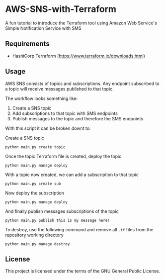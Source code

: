# AWS-SNS-with-Terraform
A fun tutorial to introduce the Terraform tool using Amazon Web Service's Simple Notification Service with SMS

## Requirements
- HashiCorp Terraform (https://www.terraform.io/downloads.html)

## Usage

AWS SNS consists of topics and subscriptions. Any endpoint subscribed to a topic will receive messages published to that topic.

The workflow looks something like:
1. Create a SNS topic
2. Add subscriptions to that topic with SMS endpoints
3. Publish messages to the topic and therefore the SMS endpoints

With this script it can be broken downt to:

Create a SNS topic
```
python main.py create topic
```

Once the topic Terraform file is created, deploy the topic
```
python main.py manage deploy
```

With a topic now created, we can add a subscription to that topic
```
python main.py create sub
```

Now deploy the subscription
```
python main.py manage deploy
```

And finally publish messages subscriptions of the topic
```
python main.py publish this is my message here!
```

To destroy, use the following command and remove all `.tf` files from the repository working directory
```
python main.py manage destroy
```

## License
This project is licensed under the terms of the GNU General Public License.

